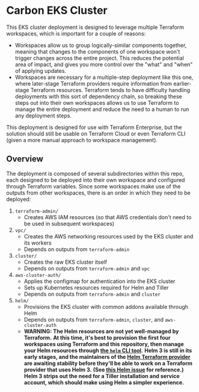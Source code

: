 # Carbon EKS Cluster

This EKS cluster deployment is designed to leverage multiple Terraform workspaces, which is important for a couple of reasons:

- Workspaces allow us to group logically-similar components together, meaning that changes to the components of one workspace won't trigger changes across the entire project.
This reduces the potential area of impact, and gives you more control over the "what" and "when" of applying updates.
- Workspaces are necessary for a multiple-step deployment like this one, where later-stage Terraform providers require information from earlier-stage Terraform resources.
Terraform tends to have difficulty handling deployments with this sort of dependency chain, so breaking these steps out into their own workspaces allows us to use Terraform to manage the entire deployment and reduce the need to a human to run any deployment steps.

This deployment is designed for use with Terraform Enterprise, but the solution should still be usable on Terraform Cloud or even Terraform CLI (given a more manual approach to workspace management).

## Overview

The deployment is composed of several subdirectories within this repo, each designed to be deployed into their own workspace and configured through Terraform variables.
Since some workspaces make use of the outputs from other workspaces, there is an order in which they need to be deployed:

1. `terraform-admin/`
    - Creates AWS IAM resources (so that AWS credentials don't need to be used in subsequent workspaces)
2. `vpc/`
    - Creates the AWS networking resources used by the EKS cluster and its workers
    - Depends on outputs from `terraform-admin`
3. `cluster/`
    - Creates the raw EKS cluster itself
    - Depends on outputs from `terraform-admin` and `vpc`
4. `aws-cluster-auth/`
    - Applies the configmap for authentication into the EKS cluster
    - Sets up Kubernetes resources required for Helm and Tiller
    - Depends on outputs from `terraform-admin` and `cluster`
5. `helm/`
    - Provisions the EKS cluster with common addons available through Helm
    - Depends on outputs from `terraform-admin`, `cluster`, and `aws-cluster-auth`
    - **WARNING: The Helm resources are not yet well-managed by Terraform.**
        **At this time, it's best to provision the first four workspaces using Terraform and this repository, then manage your Helm resources through [the `helm` CLI tool](https://helm.sh/docs/intro/install/).**
        **Helm 3 is still in its early stages, and the maintainers of the [Helm Terraform provider](https://github.com/terraform-providers/terraform-provider-helm) are awaiting stability before they'll be able to work on a Terraform provider that uses Helm 3.**
        **(See [this Helm issue](https://github.com/terraform-providers/terraform-provider-helm) for reference.)**
        **Helm 3 strips out the need for a Tiller installation and service account, which should make using Helm a simpler experience.**
